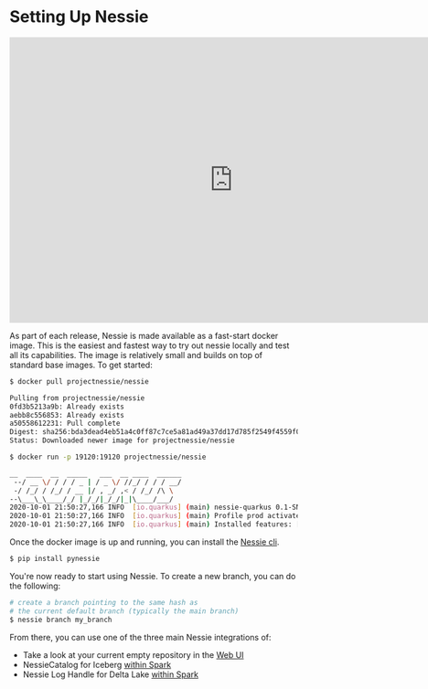 # Setting Up Nessie

<iframe width="780" height="500" src="https://www.youtube.com/embed/QUmOU8ea_i4" frameborder="0" allow="accelerometer; autoplay; clipboard-write; encrypted-media; gyroscope; picture-in-picture" allowfullscreen></iframe>

As part of each release, Nessie is made available as a fast-start docker
image. This is the easiest and fastest way to try out nessie locally and test all its capabilities.
The image is relatively small and builds on top of standard base images. To get started:

```bash
$ docker pull projectnessie/nessie
```

```bash
Pulling from projectnessie/nessie
0fd3b5213a9b: Already exists
aebb8c556853: Already exists
a50558612231: Pull complete
Digest: sha256:bda3dead4eb51a4c0ff87c7ce5a81ad49a37dd17d785f2549f4559f06cbf24d6
Status: Downloaded newer image for projectnessie/nessie
```

```bash
$ docker run -p 19120:19120 projectnessie/nessie
```

```bash
__  ____  __  _____   ___  __ ____  ______
 --/ __ \/ / / / _ | / _ \/ //_/ / / / __/
 -/ /_/ / /_/ / __ |/ , _/ ,< / /_/ /\ \
--\___\_\____/_/ |_/_/|_/_/|_|\____/___/
2020-10-01 21:50:27,166 INFO  [io.quarkus] (main) nessie-quarkus 0.1-SNAPSHOT native (powered by Quarkus 1.8.1.Final) started in 0.025s. Listening on: http://0.0.0.0:19120
2020-10-01 21:50:27,166 INFO  [io.quarkus] (main) Profile prod activated.
2020-10-01 21:50:27,166 INFO  [io.quarkus] (main) Installed features: [amazon-dynamodb, cdi, hibernate-validator, jaeger, resteasy, resteasy-jackson, security, security-properties-file, sentry, smallrye-health, smallrye-metrics, smallrye-openapi, smallrye-opentracing]
```

Once the docker image is up and running, you can install the [Nessie cli](../tools/cli.md).

```bash
$ pip install pynessie
```

You're now ready to start using Nessie. To create a new branch, you can do
the following:

```bash
# create a branch pointing to the same hash as
# the current default branch (typically the main branch)
$ nessie branch my_branch
```


From there, you can use one of the three main Nessie integrations of:

* Take a look at your current empty repository in the [Web UI](../tools/ui.md)
* NessieCatalog for Iceberg [within Spark](../tools/iceberg_client.md)
* Nessie Log Handle for Delta Lake [within Spark](../tools/deltalake_client.md)
